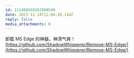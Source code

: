 ```yaml
---
id: 111408569262908540
date: 2023-11-14T11:04:18.144Z
reply: false
media_attachments: 0
---
```


卸载 MS Edge 的神器。神清气爽！   
[https://github.com/ShadowWhisperer/Remove-MS-Edge/](https://github.com/ShadowWhisperer/Remove-MS-Edge/)


